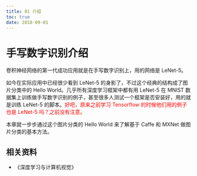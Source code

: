 ```yaml
---
title: 01 介绍
toc: true
date: 2018-09-01
---
```


# 手写数字识别介绍




卷积神经网络的第一代成功应用就是在手写数字识别上，用的网络是 LeNet-5。

如今在实际应用中已经很少看到 LeNet-5 的身影了，不过这个经典的结构成了图片分类中的 Hello World。几乎所有深度学习框架中都有用 LeNet-5 在 MNIST 数据集上训练做手写数字识别的例子，甚至很多人测试一个框架是否安装好，用的就是训练 LeNet-5 的脚本。<span style="color:red;">好吧，原来之前学习 Tensorflow 的时候他们用的例子也是 LeNet-5 吗？之前没有注意。</span>


本章就一步步通过这个图片分类的 Hello World 来了解基于 Caffe 和 MXNet 做图片分类的基本方法。





## 相关资料

- 《深度学习与计算机视觉》
